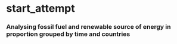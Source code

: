 # start_attempt
### Analysing fossil fuel and renewable source of energy in proportion grouped by time and countries
